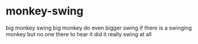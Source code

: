 # monkey-swing
big monkey swing
big monkey do even bigger swing
if there is a swinging monkey but no one there to hear it did it really swing at all
